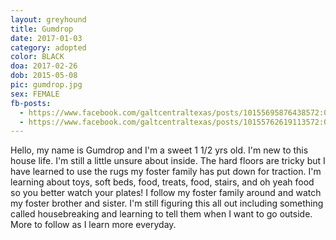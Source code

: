 ```yaml
---
layout: greyhound
title: Gumdrop
date: 2017-01-03
category: adopted
color: BLACK
doa: 2017-02-26
dob: 2015-05-08
pic: gumdrop.jpg
sex: FEMALE
fb-posts:
  - https://www.facebook.com/galtcentraltexas/posts/10155695876438572:0
  - https://www.facebook.com/galtcentraltexas/posts/10155762619113572:0
---
```


Hello, my name is Gumdrop and I'm a sweet 1 1/2 yrs old. I'm new to this house life. I'm still a little unsure about inside. The hard floors are tricky but I have learned to use the rugs my foster family has put down for traction. I'm learning about toys, soft beds, food, treats, food, stairs, and oh yeah food so you better watch your plates! I follow my foster family around and watch my foster brother and sister. I'm still figuring this all out including something called housebreaking and learning to tell them when I want to go outside. More to follow as I learn more everyday.
